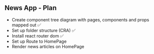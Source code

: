 ## News App - Plan

- Create component tree diagram with pages, components and props mapped out ✅
- Set up folder structure (CRA) ✅
- Install react router dom ✅
- Set up Route to HomePage
- Render news articles on HomePage
